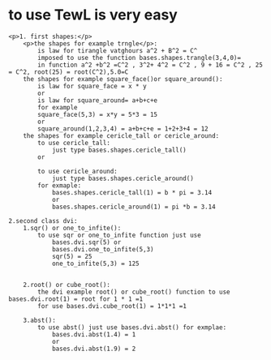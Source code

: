 # to use TewL is very easy

    <p>1. first shapes:</p>
        <p>the shapes for example trngle</p>:
            is law for tirangle vatghours a^2 + B^2 = C^
            imposed to use the function bases.shapes.trangle(3,4,0)=
            in function a^2 +b^2 =C^2 , 3^2+ 4^2 = C^2 , 9 + 16 = C^2 , 25 = C^2, root(25) = root(C^2),5.0=C
        the shapes for example square_face()or square_around():
            is law for square_face = x * y
            or
            is law for square_around= a+b+c+e
            for example
            square_face(5,3) = x*y = 5*3 = 15 
            or
            square_around(1,2,3,4) = a+b+c+e = 1+2+3+4 = 12
        the shapes for example cericle_tall or cericle_around:
            to use cericle_tall:
                just type bases.shapes.cericle_tall()
            or
            
            to use cericle_around:
                just type bases.shapes.cericle_around()
            for exmaple:
                bases.shapes.cericle_tall(1) = b * pi = 3.14
                or
                bases.shapes.cericle_around(1) = pi *b = 3.14
        
    2.second class dvi:
        1.sqr() or one_to_infite():
            to use sqr or one_to_infite function just use 
                bases.dvi.sqr(5) or
                bases.dvi.one_to_infite(5,3)
                sqr(5) = 25
                one_to_infite(5,3) = 125


        2.root() or cube_root():
            the dvi example root() or cube_root() function to use bases.dvi.root(1) = root for 1 * 1 =1
            for use bases.dvi.cube_root(1) = 1*1*1 =1
        
        3.abst():
            to use abst() just use bases.dvi.abst() for exmplae:
                bases.dvi.abst(1.4) = 1 
                or
                bases.dvi.abst(1.9) = 2 
